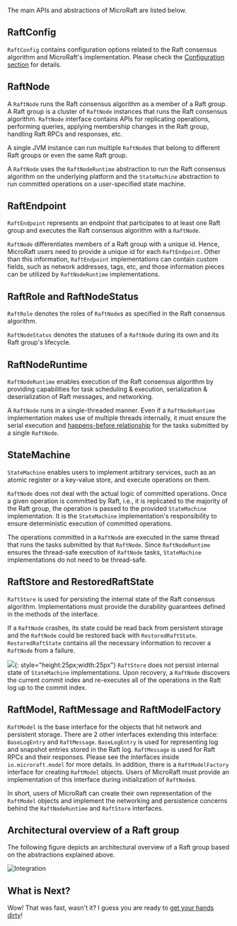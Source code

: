 
The main APIs and abstractions of MicroRaft are listed below. 


## RaftConfig

`RaftConfig` contains configuration options related to the Raft consensus 
algorithm and MicroRaft's implementation. Please check 
the [Configuration section](../../user-guide/configuration/) for details.


## RaftNode

A `RaftNode` runs the Raft consensus algorithm as a member of a Raft group. 
A Raft group is a cluster of `RaftNode` instances that runs the Raft consensus
algorithm. `RaftNode` interface contains APIs for replicating operations, 
performing queries, applying membership changes in the Raft group, handling 
Raft RPCs and responses, etc.

A single JVM instance can run multiple `RaftNode`s that belong to different 
Raft groups or even the same Raft group. 

A `RaftNode` uses the `RaftNodeRuntime` abstraction to run the Raft consensus
algorithm on the underlying platform and the `StateMachine` abstraction to run
committed operations on a user-specified state machine. 


## RaftEndpoint

`RaftEndpoint` represents an endpoint that participates to at least one Raft
group and executes the Raft consensus algorithm with a `RaftNode`.
 
`RaftNode` differentiates members of a Raft group with a unique id. Hence, 
MicroRaft users need to provide a unique id for each `RaftEndpoint`. Other than
this information, `RaftEndpoint` implementations can contain custom fields,
such as network addresses, tags, etc, and those information pieces can be
utilized by `RaftNodeRuntime` implementations.


## RaftRole and RaftNodeStatus 

`RaftRole` denotes the roles of `RaftNode`s as specified in the Raft consensus 
algorithm.

`RaftNodeStatus` denotes the statuses of a `RaftNode` during its own and its
Raft group's lifecycle.


## RaftNodeRuntime

`RaftNodeRuntime` enables execution of the Raft consensus algorithm by 
providing capabilities for task scheduling & execution, serialization &
deserialization of Raft messages, and networking.

A `RaftNode` runs in a single-threaded manner. Even if a `RaftNodeRuntime` 
implementation makes use of multiple threads internally, it must ensure 
the serial execution and 
[happens-before relationship](https://docs.oracle.com/javase/specs/jls/se8/html/jls-17.html)
for the tasks submitted by a single `RaftNode`.


## StateMachine

`StateMachine` enables users to implement arbitrary services, such as an atomic 
register or a key-value store, and execute operations on them. 

`RaftNode` does not deal with the actual logic of committed operations. Once
a given operation is committed by Raft, i.e., it is replicated to the majority
of the Raft group, the operation is passed to the provided `StateMachine` 
implementation. It is the `StateMachine` implementation's responsibility to 
ensure deterministic execution of committed operations.
 
The operations committed in a `RaftNode` are executed in the same thread that 
runs the tasks submitted by that `RaftNode`. Since `RaftNodeRuntime` ensures 
the thread-safe execution of `RaftNode` tasks, `StateMachine` implementations 
do not need to be thread-safe.


## RaftStore and RestoredRaftState

`RaftStore` is used for persisting the internal state of the Raft consensus 
algorithm. Implementations must provide the durability guarantees defined
in the methods of the interface. 

If a `RaftNode` crashes, its state could be read back from persistent storage
and the `RaftNode` could be restored back with `RestoredRaftState`. 
`RestoredRaftState` contains all the necessary information to recover a 
`RaftNode` from a failure.

![](/img/info.png){: style="height:25px;width:25px"} `RaftStore` does not 
persist internal state of `StateMachine` implementations. Upon recovery, 
a `RaftNode` discovers the current commit index and re-executes all of 
the operations in the Raft log up to the commit index.


## RaftModel, RaftMessage and RaftModelFactory

`RaftModel` is the base interface for the objects that hit network and 
persistent storage. There are 2 other interfaces extending this interface:
`BaseLogEntry` and `RaftMessage`. `BaseLogEntry` is used for representing
log and snapshot entries stored in the Raft log. `RaftMessage` is used for 
Raft RPCs and their responses. Please see the interfaces inside 
`io.microraft.model` for more details. In addition, there is a 
`RaftModelFactory` interface for creating `RaftModel` objects. Users of 
MicroRaft must provide an implementation of this interface during 
initialization of `RaftNode`s. 

In short, users of MicroRaft can create their own representation of 
the `RaftModel` objects and implement the networking and persistence concerns
behind the `RaftNodeRuntime` and `RaftStore` interfaces.

 
## Architectural overview of a Raft group

The following figure depicts an architectural overview of a Raft group based on
the abstractions explained above.

![Integration](/img/architectural_overview.png)


## What is Next?

Wow! That was fast, wasn't it? I guess you are ready to 
[get your hands dirty](how-to-use-microraft.md)!
